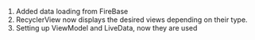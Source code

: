 1. Added data loading from FireBase
2. RecyclerView now displays the desired views depending on their type.
3. Setting up ViewModel and LiveData, now they are used
